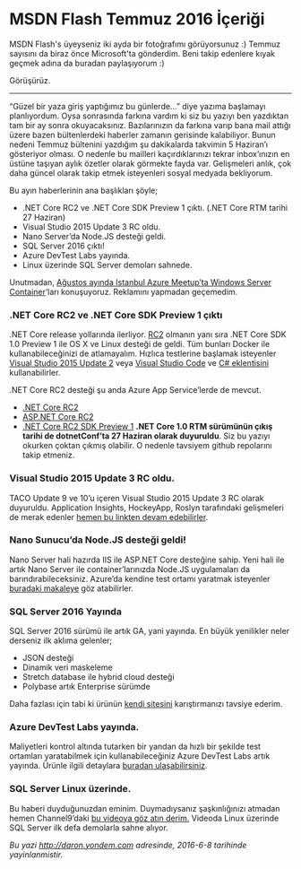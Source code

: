 # MSDN Flash Temmuz 2016 İçeriği 

MSDN Flash's üyeyseniz iki ayda bir fotoğrafımı görüyorsunuz :) Temmuz sayısını da biraz önce Microsoft'ta gönderdim. Beni takip edenlere kıyak geçmek adına da buradan paylaşıyorum :)

Görüşürüz.

--------

“Güzel bir yaza giriş yaptığımız bu günlerde…” diye yazıma başlamayı planlıyordum. Oysa sonrasında farkına vardım ki siz bu yazıyı ben yazdıktan tam bir ay sonra okuyacaksınız. Bazılarınızın da farkına varıp bana mail attığı üzere bazen bültenlerdeki haberler zamanın gerisinde kalabiliyor.  Bunun nedeni Temmuz bültenini yazdığım şu dakikalarda takvimin 5 Haziran’ı gösteriyor olması. O nedenle bu mailleri kaçırdıklarınızı tekrar inbox’ınızın en üstüne taşıyan aylık özetler olarak görmekte fayda var. Gelişmeleri anlık, çok daha güncel olarak takip etmek isteyenleri sosyal medyada bekliyorum. 

Bu ayın haberlerinin ana başlıkları şöyle;

* .NET Core RC2 ve .NET Core SDK Preview 1 çıktı. (.NET Core RTM tarihi 27 Haziran)  
* Visual Studio 2015 Update 3 RC oldu.  
* Nano Server’da Node.JS desteği geldi.  
* SQL Server 2016 çıktı!  
* Azure DevTest Labs yayında.  
* Linux üzerinde SQL Server demoları sahnede.  

Unutmadan, [Ağustos ayında Istanbul Azure Meetup’ta Windows Server Container](http://www.meetup.com/Istanbul-Azure-Meetup/events/231683612/)’ları konuşuyoruz. Reklamını yapmadan geçemedim. 

### .NET Core RC2 ve .NET Core SDK Preview 1 çıktı   

.NET Core release yollarında ilerliyor. [RC2](https://www.microsoft.com/net/core) olmanın yanı sıra .NET Core SDK 1.0 Preview 1 ile OS X ve Linux desteği de geldi. Tüm bunları Docker ile kullanabileceğinizi de atlamayalım. Hızlıca testlerine başlamak isteyenler [Visual Studio 2015 Update 2](https://www.visualstudio.com/products/visual-studio-community-vs) veya [Visual Studio Code](https://www.visualstudio.com/products/code-vs) ve [C# eklentisini](https://marketplace.visualstudio.com/items?itemName=ms-vscode.csharp) kullanabilirler. 

.NET Core RC2 desteği şu anda Azure App Service’lerde de mevcut. 

* [.NET Core RC2](https://github.com/dotnet/core/releases/tag/v1.0.0-rc2)
* [ASP.NET Core RC2](https://github.com/aspnet/Home/releases/tag/1.0.0-rc2-final)
* [.NET Core RC2 SDK Preview 1](https://github.com/dotnet/core/releases/tag/v1.0.0-rc2)
**.NET Core 1.0 RTM sürümünün çıkış tarihi de dotnetConf’ta 27 Haziran olarak duyuruldu**. Siz bu yazıyı okurken çoktan çıkmış olabilir. O nedenle tavsiyem github repolarını takip etmeniz.

### Visual Studio 2015 Update 3 RC oldu.   

TACO Update 9 ve 10’u içeren Visual Studio 2015 Update 3 RC olarak duyuruldu. Application Insights, HockeyApp, Roslyn tarafındaki gelişmeleri de merak edenler [hemen bu linkten devam edebilirler](https://blogs.msdn.microsoft.com/visualstudio/2016/06/07/visual-studio-2015-update-3-rc/). 

### Nano Sunucu’da Node.JS desteği geldi!   

Nano Server hali hazırda IIS ile ASP.NET Core desteğine sahip. Yeni hali ile artık Nano Server ile container’larınızda Node.JS uygulamaları da barındırabileceksiniz. Azure’da kendine test ortamı yaratmak isteyenler [buradaki makaleye](https://blogs.technet.microsoft.com/nanoserver/2016/05/04/node-js-on-nano-server/?wt.mc_id=dx_839229&mc=javascript&mc=devops&mc=winserver&mc=virtual) göz atabilirler. 

### SQL Server 2016 Yayında   

SQL Server 2016 sürümü ile artık GA, yani yayında. En büyük yenilikler neler derseniz ilk aklıma gelenler;

* JSON desteği
* Dinamik veri maskeleme
* Stretch database ile hybrid cloud desteği
* Polybase artık Enterprise sürümde

Daha fazlası için tabi ki ürünün [kendi sitesini](https://www.microsoft.com/en-us/server-cloud/products/sql-server/) karıştırmanızı tavsiye ederim.

### Azure DevTest Labs yayında.   

Maliyetleri kontrol altında tutarken bir yandan da hızlı bir şekilde test ortamları yaratabilmek için kullanabileceğiniz Azure DevTest Labs artık yayında. Ürünle ilgili detaylara [buradan ulaşabilirsiniz](https://azure.microsoft.com/en-us/services/devtest-lab/).

### SQL Server Linux üzerinde.   

Bu haberi duyduğunuzdan eminim. Duymadıysanız şaşkınlığınızı atmadan hemen Channel9’daki [bu videoya göz atın derim.](https://channel9.msdn.com/Shows/Data-Exposed/SQL-Server-on-Linux-Sneak-Peak) Videoda Linux üzerinde SQL Server ilk defa demolarla sahne alıyor. 

*Bu yazi http://daron.yondem.com adresinde, 2016-6-8 tarihinde yayinlanmistir.*